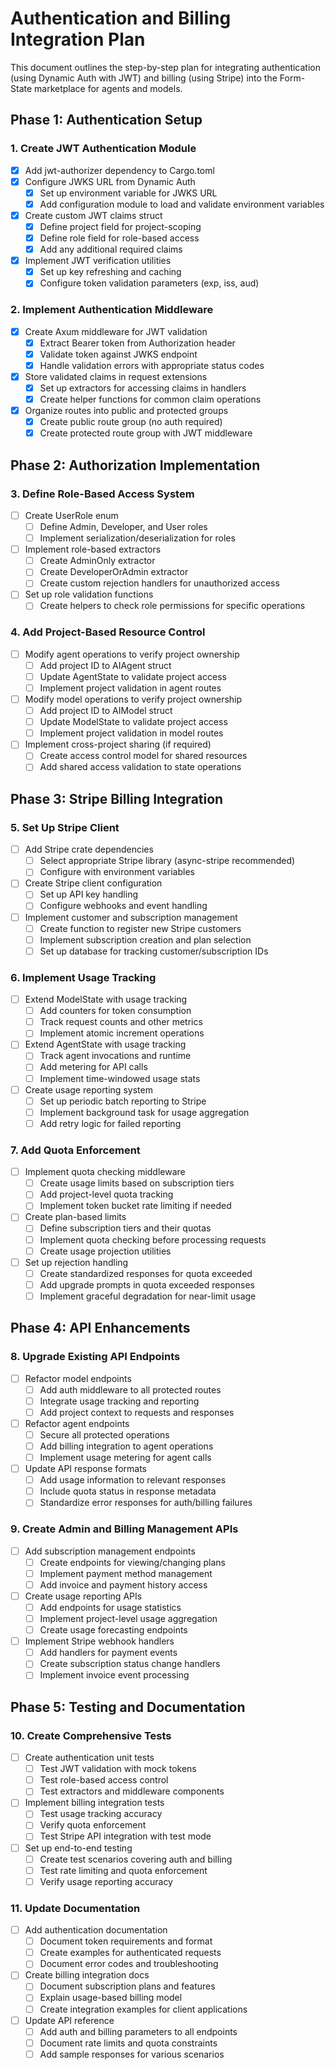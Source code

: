 # Authentication and Billing Integration Plan

This document outlines the step-by-step plan for integrating authentication (using Dynamic Auth with JWT) and billing (using Stripe) into the Form-State marketplace for agents and models.

## Phase 1: Authentication Setup

### 1. Create JWT Authentication Module
- [x] Add jwt-authorizer dependency to Cargo.toml
- [x] Configure JWKS URL from Dynamic Auth
  - [x] Set up environment variable for JWKS URL
  - [x] Add configuration module to load and validate environment variables
- [x] Create custom JWT claims struct
  - [x] Define project field for project-scoping
  - [x] Define role field for role-based access
  - [x] Add any additional required claims
- [x] Implement JWT verification utilities
  - [x] Set up key refreshing and caching
  - [x] Configure token validation parameters (exp, iss, aud)

### 2. Implement Authentication Middleware
- [x] Create Axum middleware for JWT validation
  - [x] Extract Bearer token from Authorization header
  - [x] Validate token against JWKS endpoint
  - [x] Handle validation errors with appropriate status codes
- [x] Store validated claims in request extensions
  - [x] Set up extractors for accessing claims in handlers
  - [x] Create helper functions for common claim operations
- [x] Organize routes into public and protected groups
  - [x] Create public route group (no auth required)
  - [x] Create protected route group with JWT middleware

## Phase 2: Authorization Implementation

### 3. Define Role-Based Access System
- [ ] Create UserRole enum
  - [ ] Define Admin, Developer, and User roles
  - [ ] Implement serialization/deserialization for roles
- [ ] Implement role-based extractors
  - [ ] Create AdminOnly extractor
  - [ ] Create DeveloperOrAdmin extractor
  - [ ] Create custom rejection handlers for unauthorized access
- [ ] Set up role validation functions
  - [ ] Create helpers to check role permissions for specific operations

### 4. Add Project-Based Resource Control
- [ ] Modify agent operations to verify project ownership
  - [ ] Add project ID to AIAgent struct
  - [ ] Update AgentState to validate project access
  - [ ] Implement project validation in agent routes
- [ ] Modify model operations to verify project ownership
  - [ ] Add project ID to AIModel struct
  - [ ] Update ModelState to validate project access
  - [ ] Implement project validation in model routes
- [ ] Implement cross-project sharing (if required)
  - [ ] Create access control model for shared resources
  - [ ] Add shared access validation to state operations

## Phase 3: Stripe Billing Integration

### 5. Set Up Stripe Client
- [ ] Add Stripe crate dependencies
  - [ ] Select appropriate Stripe library (async-stripe recommended)
  - [ ] Configure with environment variables
- [ ] Create Stripe client configuration
  - [ ] Set up API key handling
  - [ ] Configure webhooks and event handling
- [ ] Implement customer and subscription management
  - [ ] Create function to register new Stripe customers
  - [ ] Implement subscription creation and plan selection
  - [ ] Set up database for tracking customer/subscription IDs

### 6. Implement Usage Tracking
- [ ] Extend ModelState with usage tracking
  - [ ] Add counters for token consumption
  - [ ] Track request counts and other metrics
  - [ ] Implement atomic increment operations
- [ ] Extend AgentState with usage tracking
  - [ ] Track agent invocations and runtime
  - [ ] Add metering for API calls
  - [ ] Implement time-windowed usage stats
- [ ] Create usage reporting system
  - [ ] Set up periodic batch reporting to Stripe
  - [ ] Implement background task for usage aggregation
  - [ ] Add retry logic for failed reporting

### 7. Add Quota Enforcement
- [ ] Implement quota checking middleware
  - [ ] Create usage limits based on subscription tiers
  - [ ] Add project-level quota tracking
  - [ ] Implement token bucket rate limiting if needed
- [ ] Create plan-based limits
  - [ ] Define subscription tiers and their quotas
  - [ ] Implement quota checking before processing requests
  - [ ] Create usage projection utilities
- [ ] Set up rejection handling
  - [ ] Create standardized responses for quota exceeded
  - [ ] Add upgrade prompts in quota exceeded responses
  - [ ] Implement graceful degradation for near-limit usage

## Phase 4: API Enhancements

### 8. Upgrade Existing API Endpoints
- [ ] Refactor model endpoints
  - [ ] Add auth middleware to all protected routes
  - [ ] Integrate usage tracking and reporting
  - [ ] Add project context to requests and responses
- [ ] Refactor agent endpoints
  - [ ] Secure all protected operations
  - [ ] Add billing integration to agent operations
  - [ ] Implement usage metering for agent calls
- [ ] Update API response formats
  - [ ] Add usage information to relevant responses
  - [ ] Include quota status in response metadata
  - [ ] Standardize error responses for auth/billing failures

### 9. Create Admin and Billing Management APIs
- [ ] Add subscription management endpoints
  - [ ] Create endpoints for viewing/changing plans
  - [ ] Implement payment method management
  - [ ] Add invoice and payment history access
- [ ] Create usage reporting APIs
  - [ ] Add endpoints for usage statistics
  - [ ] Implement project-level usage aggregation
  - [ ] Create usage forecasting endpoints
- [ ] Implement Stripe webhook handlers
  - [ ] Add handlers for payment events
  - [ ] Create subscription status change handlers
  - [ ] Implement invoice event processing

## Phase 5: Testing and Documentation

### 10. Create Comprehensive Tests
- [ ] Create authentication unit tests
  - [ ] Test JWT validation with mock tokens
  - [ ] Test role-based access control
  - [ ] Test extractors and middleware components
- [ ] Implement billing integration tests
  - [ ] Test usage tracking accuracy
  - [ ] Verify quota enforcement
  - [ ] Test Stripe API integration with test mode
- [ ] Set up end-to-end testing
  - [ ] Create test scenarios covering auth and billing
  - [ ] Test rate limiting and quota enforcement
  - [ ] Verify usage reporting accuracy

### 11. Update Documentation
- [ ] Add authentication documentation
  - [ ] Document token requirements and format
  - [ ] Create examples for authenticated requests
  - [ ] Document error codes and troubleshooting
- [ ] Create billing integration docs
  - [ ] Document subscription plans and features
  - [ ] Explain usage-based billing model
  - [ ] Create integration examples for client applications
- [ ] Update API reference
  - [ ] Add auth and billing parameters to all endpoints
  - [ ] Document rate limits and quota constraints
  - [ ] Add sample responses for various scenarios 